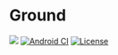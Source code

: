 # Ground
[![](https://jitpack.io/v/mobillium/ground.svg)](https://jitpack.io/#mobillium/ground)
[![Android CI](https://github.com/mobillium/ground/workflows/Android%20CI/badge.svg?branch=main)](https://github.com/mobillium/ground/actions?query=workflow%3A%22Android+CI%22)
[![License](https://img.shields.io/badge/License-Apache%202.0-blue.svg)](https://opensource.org/licenses/Apache-2.0)
